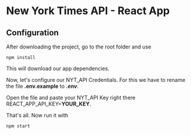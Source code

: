 # New York Times API - React App

## Configuration

After downloading the project, go to the root folder and use

```
npm install
```

This will download our app dependencies.

Now, let's configure our NYT_API Credentials. For this we have to rename the file **.env.example** to _**.env**_.

Open the file and paste your NYT_API Key right there REACT_APP_API_KEY=**YOUR_KEY**.

That's all. Now run it with 

```
npm start
```
